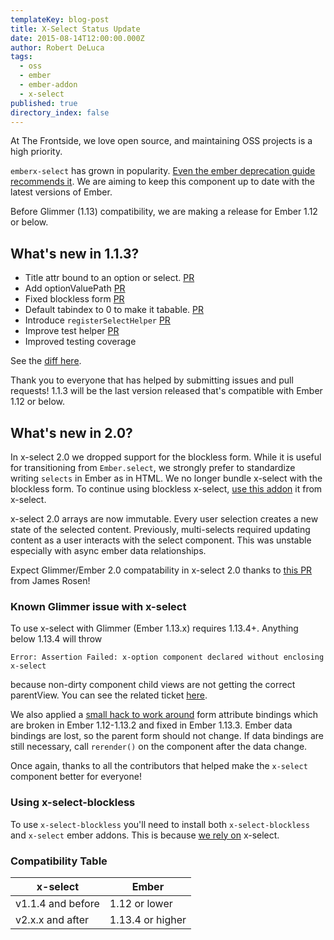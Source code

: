 ```yaml
---
templateKey: blog-post
title: X-Select Status Update
date: 2015-08-14T12:00:00.000Z
author: Robert DeLuca
tags:
  - oss
  - ember
  - ember-addon
  - x-select
published: true
directory_index: false
---
```

At The Frontside, we love open source, and maintaining OSS projects is a high priority.

`emberx-select` has grown in popularity. [Even the ember deprecation guide recommends it](http://emberjs.com/deprecations/v1.x/#toc_ember-select). We are aiming to keep this component up to date with the latest versions of Ember.

Before Glimmer (1.13) compatibility, we are making a release for Ember 1.12 or below.

## What's new in 1.1.3?

- Title attr bound to an option or select. [PR](https://github.com/thefrontside/emberx-select/pull/32)
- Add optionValuePath [PR](https://github.com/thefrontside/emberx-select/pull/31)
- Fixed blockless form [PR](https://github.com/thefrontside/emberx-select/commit/46c7acca9f7bd3a67b08f1fc1f6174759d47f465)
- Default tabindex to 0 to make it tabable. [PR](https://github.com/thefrontside/emberx-select/pull/37)
- Introduce `registerSelectHelper` [PR](https://github.com/thefrontside/emberx-select/pull/14)
- Improve test helper [PR](https://github.com/thefrontside/emberx-select/pull/27)
- Improved testing coverage

See the [diff here](https://github.com/thefrontside/emberx-select/compare/v1.1.2...v1.1.3).

Thank you to everyone that has helped by submitting issues and pull requests! 1.1.3 will be the last version released that's compatible with Ember 1.12 or below.

## What's new in 2.0?

In x-select 2.0 we dropped support for the blockless form. While it is useful for transitioning
from `Ember.select`, we strongly prefer to standardize writing `selects` in Ember as in HTML.
We no longer bundle x-select with the blockless form. To continue using blockless x-select, [use this addon](https://github.com/thefrontside/emberx-select-blockless) it from x-select.

x-select 2.0 arrays are now immutable. Every user selection creates a new state of the selected content.
Previously, multi-selects required updating content as a user interacts with the select component. This was unstable especially with async ember data relationships.

Expect Glimmer/Ember 2.0 compatability in x-select 2.0 thanks to [this PR](https://github.com/thefrontside/emberx-select/pull/33)
from James Rosen!

### Known Glimmer issue with x-select

To use x-select with Glimmer (Ember 1.13.x) requires 1.13.4+. Anything below
1.13.4 will throw
```
Error: Assertion Failed: x-option component declared without enclosing x-select
```
because non-dirty component child views are not getting the correct parentView. You can see the related
ticket [here](https://github.com/emberjs/ember.js/pull/11651).

We also applied a [small hack to work around](https://github.com/thefrontside/emberx-select/commit/843f76d6a033f587f9b5edb5fb0758c05e5629c3)
form attribute bindings which are broken in Ember 1.12-1.13.2 and fixed in Ember 1.13.3.
Ember data bindings are lost, so the parent form should not change. If data bindings are still necessary, call `rerender()` on the component after the data change.

Once again, thanks to all the contributors that helped make the `x-select` component better for everyone!

### Using x-select-blockless

To use `x-select-blockless` you'll need to install both `x-select-blockless` and `x-select` ember addons. This is because
[we rely on](https://github.com/thefrontside/emberx-select-blockless/blob/master/package.json#L42) x-select.


### Compatibility Table

|  x-select | Ember   |
|-----------|---------|
| v1.1.4 and before    | 1.12 or lower |
| v2.x.x and after     | 1.13.4 or higher |
